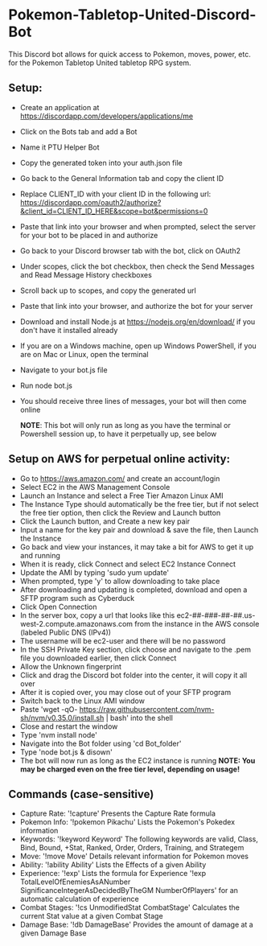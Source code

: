 # Pokemon-Tabletop-United-Discord-Bot

This Discord bot allows for quick access to Pokemon, moves, power, etc. for the Pokemon Tabletop United tabletop RPG system.

## Setup:
  - Create an application at https://discordapp.com/developers/applications/me
  - Click on the Bots tab and add a Bot
  - Name it PTU Helper Bot
  - Copy the generated token into your auth.json file
  - Go back to the General Information tab and copy the client ID
  - Replace CLIENT_ID with your client ID in the following url: https://discordapp.com/oauth2/authorize?&client_id=CLIENT_ID_HERE&scope=bot&permissions=0
  - Paste that link into your browser and when prompted, select the server for your bot to be placed in and authorize
  - Go back to your Discord browser tab with the bot, click on OAuth2
  - Under scopes, click the bot checkbox, then check the Send Messages and Read Message History checkboxes
  - Scroll back up to scopes, and copy the generated url
  - Paste that link into your browser, and authorize the bot for your server
  - Download and install Node.js at https://nodejs.org/en/download/ if you don't have it installed already
  - If you are on a Windows machine, open up Windows PowerShell, if you are on Mac or Linux, open the terminal
  - Navigate to your bot.js file
  - Run node bot.js
  - You should receive three lines of messages, your bot will then come online
	
	**NOTE**: This bot will only run as long as you have the terminal or Powershell session up, to have it perpetually up, see below
	
## Setup on AWS for perpetual online activity:
* Go to https://aws.amazon.com/ and create an account/login
* Select EC2 in the AWS Management Console
* Launch an Instance and select a Free Tier Amazon Linux AMI
* The Instance Type should automatically be the free tier, but if not select the free tier option, then click the Review and Launch button
* Click the Launch button, and Create a new key pair
* Input a name for the key pair and download & save the file, then Launch the Instance
* Go back and view your instances, it may take a bit for AWS to get it up and running
* When it is ready, click Connect and select EC2 Instance Connect
* Update the AMI by typing 'sudo yum update'
* When prompted, type 'y' to allow downloading to take place
* After downloading and updating is completed, download and open a SFTP program such as Cyberduck
* Click Open Connection
* In the server box, copy a url that looks like this ec2-##-###-##-##.us-west-2.compute.amazonaws.com from the instance in the AWS console (labeled Public DNS (IPv4))
* The username will be ec2-user and there will be no password
* In the SSH Private Key section, click choose and navigate to the .pem file you downloaded earlier, then click Connect
* Allow the Unknown fingerprint
* Click and drag the Discord bot folder into the center, it will copy it all over
* After it is copied over, you may close out of your SFTP program
* Switch back to the Linux AMI window
* Paste 'wget -qO- https://raw.githubusercontent.com/nvm-sh/nvm/v0.35.0/install.sh | bash' into the shell
* Close and restart the window
* Type 'nvm install node'
* Navigate into the Bot folder using 'cd Bot_folder'
* Type 'node bot.js & disown'
* The bot will now run as long as the EC2 instance is running
	**NOTE: You may be charged even on the free tier level, depending on usage!**
	
## Commands (case-sensitive)
- Capture Rate: '!capture'  Presents the Capture Rate formula
- Pokemon Info: '!pokemon Pikachu' Lists the Pokemon's Pokedex information
- Keywords: '!keyword Keyword' The following keywords are valid, Class, Bind, Bound, +Stat, Ranked, Order, Orders, Training, and Strategem
- Move: '!move Move' Details relevant information for Pokemon moves
- Ability: '!ability Ability' Lists the Effects of a given Ability
- Experience: '!exp' Lists the formula for Experience '!exp TotalLevelOfEnemiesAsANumber SignificanceIntegerAsDecidedByTheGM NumberOfPlayers' for an automatic calculation of experience
- Combat Stages: '!cs UnmodifiedStat CombatStage' Calculates the current Stat value at a given Combat Stage
- Damage Base: '!db DamageBase' Provides the amount of damage at a given Damage Base
